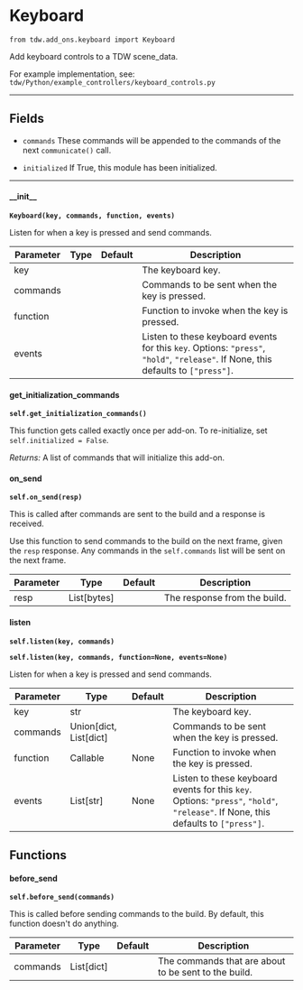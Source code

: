 # Keyboard

`from tdw.add_ons.keyboard import Keyboard`

Add keyboard controls to a TDW scene_data.

For example implementation, see: `tdw/Python/example_controllers/keyboard_controls.py`

***

## Fields

- `commands` These commands will be appended to the commands of the next `communicate()` call.

- `initialized` If True, this module has been initialized.

***

#### \_\_init\_\_

**`Keyboard(key, commands, function, events)`**

Listen for when a key is pressed and send commands.

| Parameter | Type | Default | Description |
| --- | --- | --- | --- |
| key |  |  | The keyboard key. |
| commands |  |  | Commands to be sent when the key is pressed. |
| function |  |  | Function to invoke when the key is pressed. |
| events |  |  | Listen to these keyboard events for this `key`. Options: `"press"`, `"hold"`, `"release"`. If None, this defaults to `["press"]`. |

#### get_initialization_commands

**`self.get_initialization_commands()`**

This function gets called exactly once per add-on. To re-initialize, set `self.initialized = False`.

_Returns:_  A list of commands that will initialize this add-on.

#### on_send

**`self.on_send(resp)`**

This is called after commands are sent to the build and a response is received.

Use this function to send commands to the build on the next frame, given the `resp` response.
Any commands in the `self.commands` list will be sent on the next frame.

| Parameter | Type | Default | Description |
| --- | --- | --- | --- |
| resp |  List[bytes] |  | The response from the build. |

#### listen

**`self.listen(key, commands)`**

**`self.listen(key, commands, function=None, events=None)`**

Listen for when a key is pressed and send commands.

| Parameter | Type | Default | Description |
| --- | --- | --- | --- |
| key |  str |  | The keyboard key. |
| commands |  Union[dict, List[dict] |  | Commands to be sent when the key is pressed. |
| function |  Callable  | None | Function to invoke when the key is pressed. |
| events |  List[str] | None | Listen to these keyboard events for this `key`. Options: `"press"`, `"hold"`, `"release"`. If None, this defaults to `["press"]`. |

## Functions

#### before_send

**`self.before_send(commands)`**

This is called before sending commands to the build. By default, this function doesn't do anything.

| Parameter | Type | Default | Description |
| --- | --- | --- | --- |
| commands |  List[dict] |  | The commands that are about to be sent to the build. |



